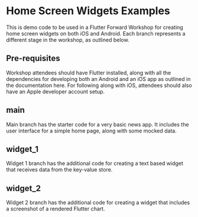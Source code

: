 # Home Screen Widgets Examples
This is demo code to be used in a Flutter Forward Workshop for creating home screen widgets on both iOS and Android. Each branch represents a different stage in the workshop, as outlined below. 

## Pre-requisites
Workshop attendees should have Flutter installed, along with all the dependencies for developing both an Android and an iOS app as outlined in the documentation here. For following along with iOS, attendees should also have an Apple developer account setup.  

## main
Main branch has the starter code for a very basic news app. It includes the user interface for a simple home page, along with some mocked data.

## widget_1
Widget 1 branch has the additional code for creating a text based widget that receives data from the key-value store.

## widget_2
Widget 2 branch has the additional code for creating a widget that includes a screenshot of a rendered Flutter chart.




